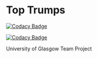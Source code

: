 # Top Trumps

[![Codacy Badge](https://api.codacy.com/project/badge/Grade/c4acd5855574440a93718b20eef7f4d8)](https://app.codacy.com/gh/shkembe-chorba/MScIT_TeamProject?utm_source=github.com&utm_medium=referral&utm_content=shkembe-chorba/MScIT_TeamProject&utm_campaign=Badge_Grade_Settings)

[![Codacy Badge](https://api.codacy.com/project/badge/Coverage/b620237bc6294277848b8f9ed2c258dc)](https://www.codacy.com/gh/shkembe-chorba/MScIT_TeamProject?utm_source=github.com&utm_medium=referral&utm_content=shkembe-chorba/MScIT_TeamProject&utm_campaign=Badge_Coverage)

University of Glasgow Team Project
